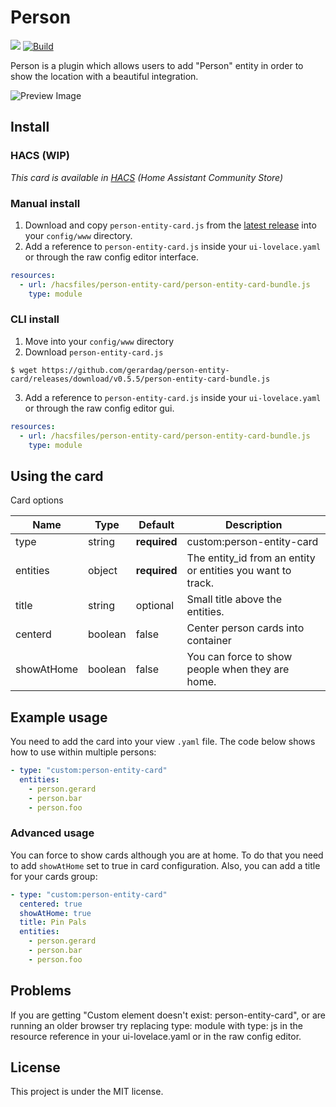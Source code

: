 # Person

[![](https://img.shields.io/github/v/release/gerardag/person-entity-card.svg?style=flat-square)](https://github.com/gerardag/person-entity-card/releases/latest)
[![Build](https://github.com/gerardag/person-entity-card/actions/workflows/tag-and-build.yaml/badge.svg)](https://github.com/gerardag/person-entity-card/actions/workflows/tag-and-build.yaml)

Person is a plugin which allows users to add "Person" entity in order to show the location with a beautiful integration.

![Preview Image](https://user-images.githubusercontent.com/2340397/138221325-5b1c4b68-8554-4313-9fc4-a73fd2dbcf6c.jpg)

## Install

 ### HACS (WIP)

*This card is available in [HACS](https://github.com/custom-components/hacs) (Home Assistant Community Store)*

### Manual install
1. Download and copy `person-entity-card.js` from the [latest release](https://github.com/gerardag/person-entity-card/releases/latest) into your `config/www` directory.
2. Add a reference to `person-entity-card.js` inside your `ui-lovelace.yaml` or through the raw config editor interface.
  ```yaml
  resources:
    - url: /hacsfiles/person-entity-card/person-entity-card-bundle.js
      type: module
  ```

### CLI install
1. Move into your `config/www` directory
2. Download `person-entity-card.js`
  ```console
  $ wget https://github.com/gerardag/person-entity-card/releases/download/v0.5.5/person-entity-card-bundle.js
  ```
3. Add a reference to `person-entity-card.js` inside your `ui-lovelace.yaml` or through the raw config editor gui.
  ```yaml
  resources:
    - url: /hacsfiles/person-entity-card/person-entity-card-bundle.js
      type: module
  ```

## Using the card

Card options

| Name | Type | Default | Description |
|------|------|---------|-------------|
| type | string | **required** | custom:person-entity-card
| entities | object | **required** | The entity_id from an entity or entities you want to track. |
| title | string | optional | Small title above the entities. |
| centerd | boolean | false | Center person cards into container |
| showAtHome | boolean | false | You can force to show people when they are home. |

## Example usage

You need to add the card into your view `.yaml` file. The code below shows how to use within multiple persons:

```yaml
- type: "custom:person-entity-card"
  entities:
    - person.gerard
    - person.bar
    - person.foo
```

### Advanced usage

You can force to show cards although you are at home. To do that you need to add `showAtHome` set to true in card configuration. Also, you can add a title for your cards group:

```yaml
- type: "custom:person-entity-card"
  centered: true
  showAtHome: true
  title: Pin Pals
  entities:
    - person.gerard
    - person.bar
    - person.foo
```

## Problems

If you are getting "Custom element doesn't exist: person-entity-card", or are running an older browser try replacing type: module with type: js in the resource reference in your ui-lovelace.yaml or in the raw config editor.

## License

This project is under the MIT license.
